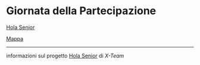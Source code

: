 # Giornata della Partecipazione

[Hola Senior](HolaSenior)

[Mappa](https://www.google.com/maps/d/viewer?mid=1Y0Behd74AbURJWipOS1cM5oz5ThY5OCT&ll=43.77263134963832%2C11.284330081453232&z=12)

---
informazioni sul progetto [Hola Senior](progetto) di _X-Team_
